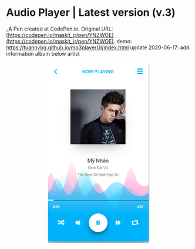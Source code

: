 # Audio Player | Latest version (v.3)
 _A Pen created at CodePen.io. Original URL: [https://codepen.io/maskit_jr/pen/YNZWOE](https://codepen.io/maskit_jr/pen/YNZWOE).
demo: 
 https://tuannvbg.github.io/mp3playerUI/index.html
update 2020-06-17: add information album below artist
<center><img src="https://github.com/tuannvbg/mp3playerUI/blob/master/MP3PlayerUIAlbum.PNG?raw=true" align="center"/></center>
